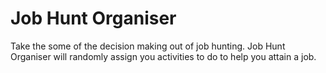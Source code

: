 # Job Hunt Organiser
Take the some of the decision making out of job hunting. Job Hunt Organiser
will randomly assign you activities to do to help you attain a job.
